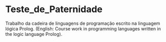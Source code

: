 # Teste_de_Paternidade
Trabalho da cadeira de linguagens de programação escrito na linguagem lógica Prolog. (English: Course work in programming languages ​​written in the logic language Prolog).
